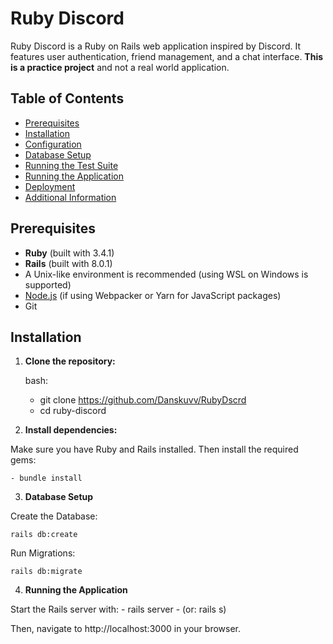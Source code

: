 # Ruby Discord

Ruby Discord is a Ruby on Rails web application inspired by Discord. It features user authentication, friend management, and a chat interface. **This is a practice project** and not a real world application.

## Table of Contents

- [Prerequisites](#prerequisites)
- [Installation](#installation)
- [Configuration](#configuration)
- [Database Setup](#database-setup)
- [Running the Test Suite](#running-the-test-suite)
- [Running the Application](#running-the-application)
- [Deployment](#deployment)
- [Additional Information](#additional-information)

## Prerequisites

- **Ruby** (built with 3.4.1)  
- **Rails** (built with 8.0.1)  
- A Unix-like environment is recommended (using WSL on Windows is supported)
- [Node.js](https://nodejs.org/) (if using Webpacker or Yarn for JavaScript packages)
- Git

## Installation

1. **Clone the repository:**

   bash:
   - git clone https://github.com/Danskuvv/RubyDscrd
   - cd ruby-discord

2. **Install dependencies:**

Make sure you have Ruby and Rails installed. Then install the required gems:

    - bundle install
    

3. **Database Setup**

Create the Database:

    rails db:create


Run Migrations:

    rails db:migrate


4. **Running the Application**

Start the Rails server with:
    - rails server
    - (or: rails s)

Then, navigate to http://localhost:3000 in your browser.